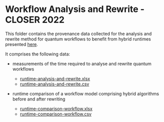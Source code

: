 # Workflow Analysis and Rewrite - CLOSER 2022

This folder contains the provenance data collected for the analysis and rewrite method for quantum workflows to benefit from hybrid runtimes presented [here](https://github.com/UST-QuAntiL/QuantME-UseCases/tree/master/2022-closer).

It comprises the following data:

* measurements of the time required to analyse and rewrite quantum workflows 
    * [runtime-analysis-and-rewrite.xlsx](./runtime-analysis-and-rewrite.xlsx)
    * [runtime-analysis-and-rewrite.csv](./runtime-analysis-and-rewrite.csv)

* runtime comparison of a workflow model comprising hybrid algorithms before and after rewriting
    * [runtime-comparison-workflow.xlsx](./runtime-comparison-workflow.xlsx)
    * [runtime-comparison-workflow.csv](./runtime-comparison-workflow.csv)
